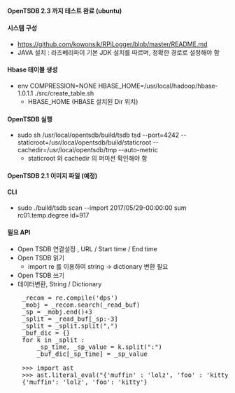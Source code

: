 #### OpenTSDB 2.3 까지 테스트 완료 (ubuntu)

#### 시스템 구성
- https://github.com/kowonsik/RPiLogger/blob/master/README.md
- JAVA 설치 : 라즈베리파이 기본 JDK 설치를 따르며, 정확한 경로로 설정해야 함

#### Hbase 테이블 생성
- env COMPRESSION=NONE HBASE_HOME=/usr/local/hadoop/hbase-1.0.1.1 ./src/create_table.sh
  - HBASE_HOME (HBASE 설치된 Dir 위치)
   
#### OpenTSDB 실행  
- sudo sh /usr/local/opentsdb/build/tsdb tsd --port=4242 --staticroot=/usr/local/opentsdb/build/staticroot --cachedir=/usr/local/opentsdb/tmp --auto-metric
  - staticroot 와 cachedir 의 퍼미션 확인해야 함
  
#### OpenTSDB 2.1 이미지 파일 (예정)

#### CLI
  - sudo ./build/tsdb scan --import 2017/05/29-00:00:00 sum rc01.temp.degree id=917
  
#### 필요 API
 - Open TSDB 연결설정 , URL / Start time / End time
 - Open TSDB 읽기
   - import re 를 이용하여 string -> dictionary 변환 필요
 - Open TSDB 쓰기
 - 데이터변환, String / Dictionary
  
<pre>
    _recom = re.compile('dps')
    _mobj = _recom.search(_read_buf)
    _sp = _mobj.end()+3
    _split = _read_buf[_sp:-3]
    _split = _split.split(",")
    _buf_dic = {}    
    for k in _split :
        _sp_time, _sp_value = k.split(":")
        _buf_dic[_sp_time] = _sp_value
                    
    >>> import ast
    >>> ast.literal_eval("{'muffin' : 'lolz', 'foo' : 'kitty'}")
    {'muffin': 'lolz', 'foo': 'kitty'}
    
</pre>

